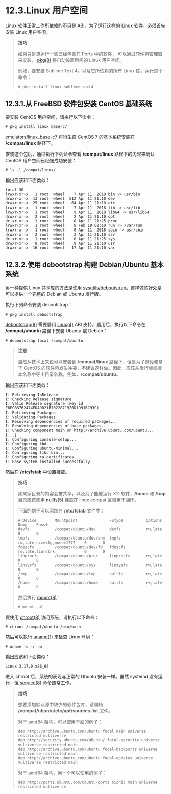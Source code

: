 # 12.3.Linux 用户空间

Linux 软件正常工作所依赖的不只是 ABI。为了运行这样的 Linux 软件，必须首先安装 Linux 用户空间。

> **技巧**
>
> 如果只是想运行一些已经包含在 Ports 中的软件， 可以通过软件包管理器来安装， [pkg(8)](https://man.freebsd.org/cgi/man.cgi?query=pkg&sektion=8&format=html) 将自动设置所需的 Linux 用户空间。
>
> 例如，要安装 Sublime Text 4，以及它所依赖的所有 Linux 库，运行这个命令：
>
> ```shell
> # pkg install linux-sublime-text4
> ```

## 12.3.1.从 FreeBSD 软件包安装 CentOS 基础系统

要安装 CentOS 用户空间，请执行以下命令：

```shell
# pkg install linux_base-c7
```

[emulators/linux_base-c7](https://cgit.freebsd.org/ports/tree/emulators/linux_base-c7/) 将衍生自 CentOS 7 的基本系统安装在 **/compat/linux** 路径下。

安装这个包后，通过执行下列命令查看 **/compat/linux** 路径下的内容来确认 CentOS 用户空间已经被成功安装：

```shell
# ls -l /compat/linux/
```

输出应该和下面类似：

```shell
total 30
lrwxr-xr-x   1 root  wheel    7 Apr 11  2018 bin -> usr/bin
drwxr-xr-x  13 root  wheel  512 Apr 11 21:10 dev
drwxr-xr-x  25 root  wheel   64 Apr 11 21:10 etc
lrwxr-xr-x   1 root  wheel    7 Apr 11  2018 lib -> usr/lib
lrwxr-xr-x   1 root  wheel    9 Apr 11  2018 lib64 -> usr/lib64
drwxr-xr-x   2 root  wheel    2 Apr 11 21:10 opt
dr-xr-xr-x   1 root  wheel    0 Apr 11 21:25 proc
lrwxr-xr-x   1 root  wheel    8 Feb 18 02:10 run -> /var/run
lrwxr-xr-x   1 root  wheel    8 Apr 11  2018 sbin -> usr/sbin
drwxr-xr-x   2 root  wheel    2 Apr 11 21:10 srv
dr-xr-xr-x   1 root  wheel    0 Apr 11 21:25 sys
drwxr-xr-x   8 root  wheel    9 Apr 11 21:10 usr
drwxr-xr-x  16 root  wheel   17 Apr 11 21:10 var
```

## 12.3.2.使用 debootstrap 构建 Debian/Ubuntu 基本系统

另一种提供 Linux 共享库的方法是使用 [sysutils/debootstrap](https://cgit.freebsd.org/ports/tree/sysutils/debootstrap/)。这样做的好处是可以提供一个完整的 Debian 或 Ubuntu 发行版。

执行下列命令安装 debootstrap：

```shell
# pkg install debootstrap
```

[debootstrap(8)](https://man.freebsd.org/cgi/man.cgi?query=debootstrap&sektion=8&format=html) 需要启用 [linux(4)](https://man.freebsd.org/cgi/man.cgi?query=linux&sektion=4&format=html) ABI 支持。启用后，执行以下命令在 **/compat/ubuntu** 路径下安装 Ubuntu 或 Debian：

```shell
# debootstrap focal /compat/ubuntu
```

> **注意**
>
> 虽然从技术上来说可以安装到 **/compat/linux** 路径下，但是为了避免和基于 CentOS 的软件包发生冲突，不建议这样做。因此，应该从发行版或版本名称中导出目录名称，例如，**/compat/ubuntu**。

输出应该和下面类似：

```shell
I: Retrieving InRelease
I: Checking Release signature
I: Valid Release signature (key id F6ECB3762474EDA9D21B7022871920D1991BC93C)
I: Retrieving Packages
I: Validating Packages
I: Resolving dependencies of required packages...
I: Resolving dependencies of base packages...
I: Checking component main on http://archive.ubuntu.com/ubuntu...
[...]
I: Configuring console-setup...
I: Configuring kbd...
I: Configuring ubuntu-minimal...
I: Configuring libc-bin...
I: Configuring ca-certificates...
I: Base system installed successfully.
```

然后在 **/etc/fstab** 中设置挂载。

> **技巧**
>
> 如果家目录的内容会被共享，以及为了能够运行 X11 软件，**/home** 和 **/tmp** 目录应该使用 [nullfs(5)](https://man.freebsd.org/cgi/man.cgi?query=nullfs&sektion=5&format=html) 挂载在 linux compat 区域用于回环。
>
> 下面的例子可以添加在 **/etc/fstab** 文件中：
>
> ```shell
> # Device        Mountpoint              FStype          Options                      Dump    Pass#
> devfs           /compat/ubuntu/dev      devfs           rw,late                      0       0
> tmpfs           /compat/ubuntu/dev/shm  tmpfs           rw,late,size=1g,mode=1777    0       0
> fdescfs         /compat/ubuntu/dev/fd   fdescfs         rw,late,linrdlnk             0       0
> linprocfs       /compat/ubuntu/proc     linprocfs       rw,late                      0       0
> linsysfs        /compat/ubuntu/sys      linsysfs        rw,late                      0       0
> /tmp            /compat/ubuntu/tmp      nullfs          rw,late                      0       0
> /home           /compat/ubuntu/home     nullfs          rw,late                      0       0
> ```
>
> 然后执行 [mount(8)](https://man.freebsd.org/cgi/man.cgi?query=mount&sektion=8&format=html)：
>
> ```shell
> # mount -al
> ```

要使用 [chroot(8)](https://man.freebsd.org/cgi/man.cgi?query=chroot&sektion=8&format=html) 访问系统，请执行以下命令：

```shell
# chroot /compat/ubuntu /bin/bash
```

然后可以执行 [uname(1)](https://man.freebsd.org/cgi/man.cgi?query=uname&sektion=1&format=html) 来检查 Linux 环境：

```shell
# uname -s -r -m
```

输出应该和下面类似：

```shell
Linux 3.17.0 x86_64
```

进入 chroot 后，系统的表现与正常的 Ubuntu 安装一样。虽然 systemd 没有运行，但 [service(8)](https://man.freebsd.org/cgi/man.cgi?query=service&sektion=8&format=html) 命令照常工作。

> **技巧**
>
> 想要添加默认源中缺少的软件包库，请编辑 **/compat/ubuntu/etc/apt/sources.list** 文件。
>
> 对于 amd64 架构，可以使用下面的例子：
>
> ```shell
> deb http://archive.ubuntu.com/ubuntu focal main universe restricted multiverse
> deb http://security.ubuntu.com/ubuntu/ focal-security universe multiverse restricted main
> deb http://archive.ubuntu.com/ubuntu focal-backports universe multiverse restricted main
> deb http://archive.ubuntu.com/ubuntu focal-updates universe multiverse restricted main
> ```
>
> 对于 amd64 架构，另一个可以使用的例子：
>
> ```shell
> deb http://ports.ubuntu.com/ubuntu-ports bionic main universe restricted multiverse
> ```
